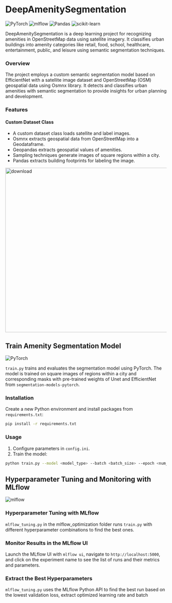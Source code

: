 # DeepAmenitySegmentation
![PyTorch](https://img.shields.io/badge/PyTorch-%23EE4C2C.svg?style=for-the-badge&logo=PyTorch&logoColor=white)
![mlflow](https://img.shields.io/badge/mlflow-%23d9ead3.svg?style=for-the-badge&logo=numpy&logoColor=blue)
![Pandas](https://img.shields.io/badge/pandas-%23150458.svg?style=for-the-badge&logo=pandas&logoColor=white)
![scikit-learn](https://img.shields.io/badge/scikit--learn-%23F7931E.svg?style=for-the-badge&logo=scikit-learn&logoColor=white)

DeepAmenitySegmentation is a deep learning project for recognizing amenities in OpenStreetMap data using satellite imagery. It classifies urban buildings into amenity categories like retail, food, school, healthcare, entertainment, public, and leisure using semantic segmentation techniques.

### Overview
The project employs a custom semantic segmentation model based on EfficientNet with a satellite image dataset and OpenStreetMap (OSM) geospatial data using Osmnx library. It detects and classifies urban amenities with semantic segmentation to provide insights for urban planning and development.

### Features
#### Custom Dataset Class
- A custom dataset class loads satellite and label images.
- Osmnx extracts geospatial data from OpenStreetMap into a Geodataframe.
- Geopandas extracts geospatial values of amenities.
- Sampling techniques generate images of square regions within a city.
- Pandas extracts building footprints for labeling the image.

<img src="https://user-images.githubusercontent.com/92146886/219333765-b746ee07-e997-42bd-b49d-64c31464274a.png" alt="download" style="width:512px;">

## Train Amenity Segmentation Model
![PyTorch](https://img.shields.io/badge/PyTorch-%23EE4C2C.svg?style=for-the-badge&logo=PyTorch&logoColor=white)

`train.py` trains and evaluates the segmentation model using PyTorch. The model is trained on square images of regions within a city and corresponding masks with pre-trained weights of Unet and EfficientNet from `segmentation-models-pytorch`.

### Installation

Create a new Python environment and install packages from `requirements.txt`:

```bash
pip install -r requirements.txt
```

### Usage

1. Configure parameters in `config.ini`.
2. Train the model:

```bash
python train.py --model <model_type> --batch <batch_size> --epoch <num_epochs> --gpu <gpu_index>  --continue_train <True/False> --weight <weight_num>
```

## Hyperparameter Tuning and Monitoring with MLflow 
![mlflow](https://img.shields.io/badge/mlflow-%23d9ead3.svg?style=for-the-badge&logo=numpy&logoColor=blue)

### Hyperparameter Tuning with MLflow
`mlflow_tuning.py` in the mlflow_optimization folder runs `train.py` with different hyperparameter combinations to find the best ones.

### Monitor Results in the MLflow UI
Launch the MLflow UI with `mlflow ui`, navigate to `http://localhost:5000`, and click on the experiment name to see the list of runs and their metrics and parameters.

### Extract the Best Hyperparameters
`mlflow_tuning.py` uses the MLflow Python API to find the best run based on the lowest validation loss, extract optimized learning rate and batch
